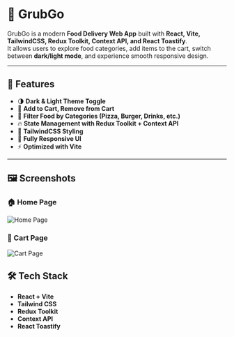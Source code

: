 # 🍔 GrubGo

GrubGo is a modern **Food Delivery Web App** built with **React, Vite, TailwindCSS, Redux Toolkit, Context API, and React Toastify**.  
It allows users to explore food categories, add items to the cart, switch between **dark/light mode**, and experience smooth responsive design.

---

## 🚀 Features
- 🌗 **Dark & Light Theme Toggle**
- 🛒 **Add to Cart, Remove from Cart**
- 🍕 **Filter Food by Categories (Pizza, Burger, Drinks, etc.)**
- 🔥 **State Management with Redux Toolkit + Context API**
- 🎨 **TailwindCSS Styling**
- 📱 **Fully Responsive UI**
- ⚡ **Optimized with Vite**

---

## 🖼️ Screenshots

### 🏠 Home Page
![Home Page](./screenshots/home.png)

### 🛒 Cart Page
![Cart Page](./screenshots/cart.png)


## 🛠️ Tech Stack
- **React + Vite**
- **Tailwind CSS**
- **Redux Toolkit**
- **Context API**
- **React Toastify**


